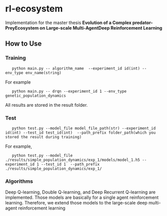 # rl-ecosystem

Implementation for the master thesis **Evolution of a Complex predator-PreyEcosystem on Large-scale Multi-AgentDeep Reinforcement Learning**

## How to Use

### Training

```
   python main.py -- algorithm_name  --experiment_id id(int) --env_type env_name(string)
```

For example

```
   python main.py -- drqn --experiment_id 1 --env_type genetic_population_dynamics
```

All results are stored in the result folder.

### Test

```
   python test.py --model_file model_file_path(str) --experiment_id id(int) --test_id test_id(int)  --path_prefix folder_path(which you stored the result during training)
```

For example,

```
   python test.py --model_file ./results/simple_population_dynamics/exp_1/models/model_1.h5 --experiment_id 1 --test_id 1  --path_prefix ./results/simple_population_dynamics/exp_1/
```


### Algorithms

Deep Q-learning, Double Q-learning, and Deep Recurrent Q-learning are implemented. Those models are basically for a single agent reinforcement learning. Therefore, we extend those models to the large-scale deep multi-agent reinforcement learning



